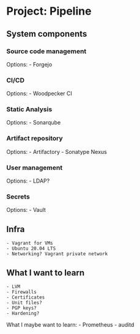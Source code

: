 # Project: Pipeline

## System components

### Source code management

Options:
    - Forgejo

### CI/CD

Options:
    - Woodpecker CI

### Static Analysis

Options:
    - Sonarqube

### Artifact repository

Options:
    - Artifactory
    - Sonatype Nexus

### User management

Options:
    - LDAP?

### Secrets

Options:
    - Vault

## Infra
    - Vagrant for VMs
    - Ubuntu 20.04 LTS
    - Networking? Vagrant private network
 

 ## What I want to learn
    - LVM
    - Firewalls
    - Certificates
    - Unit files?
    - PGP keys?
    - Hardening?

What I maybe want to learn:
    - Prometheus
    - auditd
